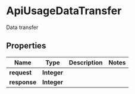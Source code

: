 

# ApiUsageDataTransfer

Data transfer

## Properties

| Name | Type | Description | Notes |
|------------ | ------------- | ------------- | -------------|
|**request** | **Integer** |  |  |
|**response** | **Integer** |  |  |



